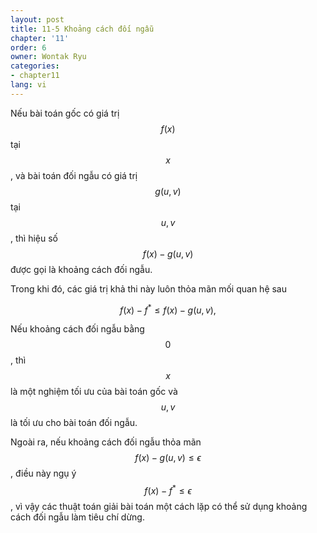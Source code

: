 ```yaml
---
layout: post
title: 11-5 Khoảng cách đối ngẫu
chapter: '11'
order: 6
owner: Wontak Ryu
categories:
- chapter11
lang: vi
---
```


Nếu bài toán gốc có giá trị $$f(x)$$ tại $$x$$, và bài toán đối ngẫu có giá trị $$g(u,v)$$ tại $$u,v$$, thì hiệu số $$f(x) - g(u,v)$$ được gọi là khoảng cách đối ngẫu.

Trong khi đó, các giá trị khả thi này luôn thỏa mãn mối quan hệ sau
>
$$
\begin{equation}
f(x) - f^* \leq f(x) - g(u,v), 
\end{equation}
$$

Nếu khoảng cách đối ngẫu bằng $$0$$, thì $$x$$ là một nghiệm tối ưu của bài toán gốc và $$u,v$$ là tối ưu cho bài toán đối ngẫu.

Ngoài ra, nếu khoảng cách đối ngẫu thỏa mãn $$f(x)-g(u,v) \leq \epsilon$$, điều này ngụ ý $$f(x) -f^* \leq \epsilon$$, vì vậy các thuật toán giải bài toán một cách lặp có thể sử dụng khoảng cách đối ngẫu làm tiêu chí dừng.

